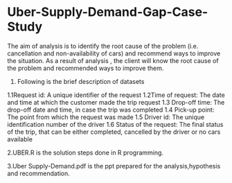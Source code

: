 # Uber-Supply-Demand-Gap-Case-Study

The aim of analysis is to identify the root cause of the problem (i.e. cancellation and non-availability of cars) and recommend ways to improve the situation. As a result of analysis , the client will know the root cause of the problem and recommended ways to improve them.


1. Following is the brief description of datasets 

1.1Request id: A unique identifier of the request
1.2Time of request: The date and time at which the customer made the trip request
1.3 Drop-off time: The drop-off date and time, in case the trip was completed 
1.4 Pick-up point: The point from which the request was made
1.5 Driver id: The unique identification number of the driver
1.6 Status of the request: The final status of the trip, that can be either completed, cancelled by the driver or no cars available

2.UBER.R is the solution steps done in R programming.

3.Uber Supply-Demand.pdf is the ppt prepared for the analysis,hypothesis and recommendation.
